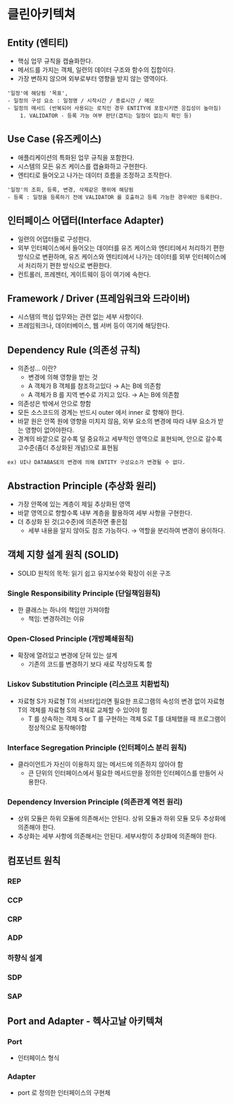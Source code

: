 # 클린아키텍쳐

## Entity (엔티티)

- 핵심 업무 규칙을 캡슐화한다.
- 메서드를 가지는 객체, 일련의 데이터 구조와 함수의 집합이다.
- 가장 변하지 않으며 외부로부터 영향을 받지 않는 영역이다.

```
'일정'에 해당됨 '목표',
- 일정의 구성 요소 : 일정명 / 시작시간 / 종료시간 / 메모
- 일정의 메서드 (반복되어 사용되는 로직인 경우 ENTITY에 포함시키면 응집성이 높아짐)
	1. VALIDATOR - 등록 가능 여부 판단(겹치는 일정이 없는지 확인 등)
```

## Use Case (유즈케이스)

- 애플리케이션의 특화된 업무 규칙을 포함한다.
- 시스템의 모든 유즈 케이스를 캡슐화하고 구현한다.
- 엔티티로 들어오고 나가는 데이터 흐름을 조정하고 조작한다.

```
'일정'의 조회, 등록, 변경, 삭제같은 행위에 해당됨
- 등록 : 일정을 등록하기 전에 VALIDATOR 를 호출하고 등록 가능한 경우에만 등록한다.
```

## 인터페이스 어댑터(Interface Adapter)

- 일련의 어댑터들로 구성한다.
- 외부 인터페이스에서 들어오는 데이터를 유즈 케이스와 엔티티에서 처리하기 편한 방식으로 변환하며, 유즈 케이스와 엔티티에서 나가는 데이터를 외부 인터페이스에서 처리하기 편한 방식으로 변환한다.
- 컨트롤러, 프레젠터, 게이트웨이 등이 여기에 속한다.

## Framework / Driver (프레임워크와 드라이버)

- 시스템의 핵심 업무와는 관련 없는 세부 사항이다.
- 프레임워크나, 데이터베이스, 웹 서버 등이 여기에 해당한다.

## Dependency Rule (의존성 규칙)

- 의존성… 이란?
  - 변경에 의해 영향을 받는 것
  - A 객체가 B 객체를 참조하고있다 → A는 B에 의존함
  - A 객체가 B 를 지역 변수로 가지고 있다. → A는 B에 의존함
- 의존성은 밖에서 안으로 향함
- 모든 소스코드의 경계는 반드시 outer 에서 inner 로 향해야 한다.
- 바깥 원은 안쪽 원에 영향을 미치지 않음, 외부 요소의 변경에 따라 내부 요소가 받는 영향이 없어야한다.
- 경계의 바깥으로 갈수록 덜 중요하고 세부적인 영역으로 표현되며, 안으로 갈수록 고수준(좀더 추상화된 개념)으로 표현됨

```
ex) UI나 DATABASE의 변경에 의해 ENTITY 구성요소가 변경될 수 없다.
```

## Abstraction Principle (추상화 원리)

- 가장 안쪽에 있는 계층이 제일 추상화된 영역
- 바깥 영역으로 향할수록 내부 계층을 활용하여 세부 사항을 구현한다.
- 더 추상화 된 것(고수준)에 의존하면 좋은점
  - 세부 내용을 알지 않아도 참조 가능하다. → 역할을 분리하여 변경이 용이하다.

## 객체 지향 설계 원칙 (SOLID)

- SOLID 원칙의 목적: 읽기 쉽고 유지보수와 확장이 쉬운 구조

### **Single Responsibility Principle (단일책임원칙)**

- 한 클래스는 하나의 책임만 가져야함
  - 책임: 변경하려는 이유

### **Open-Closed Principle (개방폐쇄원칙)**

- 확장에 열려있고 변경에 닫혀 있는 설계
  - 기존의 코드를 변경하기 보다 새로 작성하도록 함

### **Liskov Substitution Principle (리스코프 치환법칙)**

- 자료형 S가 자료형 T의 서브타입라면 필요한 프로그램의 속성의 변경 없이 자료형 T의 객체를 자료형 S의 객체로 교체할 수 있어야 함
  - T 를 상속하는 객체 S or T 를 구현하는 객체 S로 T를 대체했을 때 프로그램이 정상적으로 동작해야함

### **Interface Segregation Principle (인터페이스 분리 원칙)**

- 클라이언트가 자신이 이용하지 않는 메서드에 의존하지 않아야 함
  - 큰 단위의 인터페이스에서 필요한 메서드만을 정의한 인터페이스를 만들어 사용한다.

### **Dependency Inversion Principle (의존관계 역전 원리)**

- 상위 모듈은 하위 모듈에 의존해서는 안된다. 상위 모듈과 하위 모듈 모두 추상화에 의존해야 한다.
- 추상화는 세부 사항에 의존해서는 안된다. 세부사항이 추상화에 의존해야 한다.

## 컴포넌트 원칙

### REP

### CCP

### CRP

### ADP

### 하향식 설계

### SDP

### SAP

## Port and Adapter - 헥사고날 아키텍쳐

### Port

- 인터페이스 형식

### Adapter

- port 로 정의한 인터페이스의 구현체
